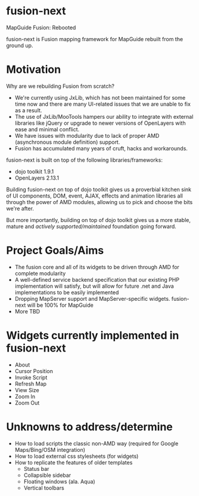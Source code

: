 fusion-next
===========

MapGuide Fusion: Rebooted

fusion-next is Fusion mapping framework for MapGuide rebuilt from the ground up.

Motivation
==========

Why are we rebuilding Fusion from scratch?

 * We're currently using JxLib, which has not been maintained for some time now and there are many UI-related issues that we are unable to fix as a result.
 * The use of JxLib/MooTools hampers our ability to integrate with external libraries like jQuery or upgrade to newer versions of OpenLayers with ease and minimal conflict.
 * We have issues with modularity due to lack of proper AMD (asynchronous module definition) support.
 * Fusion has accumulated many years of cruft, hacks and workarounds.

fusion-next is built on top of the following libraries/frameworks:

 * dojo toolkit 1.9.1
 * OpenLayers 2.13.1

Building fusion-next on top of dojo toolkit gives us a proverbial kitchen sink of UI components, DOM, event, AJAX, effects and animation libraries all through the power of AMD modules, allowing us to pick and choose the bits we're after.

But more importantly, building on top of dojo toolkit gives us a more stable, mature and *actively supported/maintained* foundation going forward.

Project Goals/Aims
==================

 * The fusion core and all of its widgets to be driven through AMD for complete modularity
 * A well-defined service backend specification that our existing PHP implementation will satisfy, but will allow for future .net and Java implementations to be easily implemented
 * Dropping MapServer support and MapServer-specific widgets. fusion-next will be 100% for MapGuide
 * More TBD

Widgets currently implemented in fusion-next
============================================

 * About
 * Cursor Position
 * Invoke Script
 * Refresh Map
 * View Size
 * Zoom In
 * Zoom Out

Unknowns to address/determine
=============================

 * How to load scripts the classic non-AMD way (required for Google Maps/Bing/OSM integration)
 * How to load external css stylesheets (for widgets)
 * How to replicate the features of older templates
    * Status bar
    * Collapsible sidebar
    * Floating windows (ala. Aqua)
    * Vertical toolbars